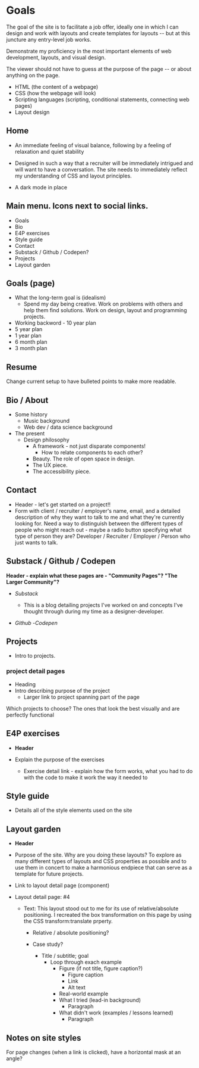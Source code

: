 # Goals

The goal of the site is to facilitate a job offer, ideally one in which I can design and work with layouts and create templates for layouts -- but at this juncture any entry-level job works.

Demonstrate my proficiency in the most important elements of web development, layouts, and visual design.

The viewer should not have to guess at the purpose of the page -- or about anything on the page.

- HTML (the content of a webpage)
- CSS (how the webpage will look)
- Scripting languages (scripting, conditional statements, connecting web pages)
- Layout design

## Home

 - An immediate feeling of visual balance, following by a feeling of relaxation and quiet stability
 - Designed in such a way that a recruiter will be immediately intrigued and will want to have a conversation. The site needs to immediately reflect my understanding of CSS and layout principles.

- A dark mode in place


## Main menu.  Icons next to social links.

- Goals
- Bio
- E4P exercises
- Style guide
- Contact
- Substack / Github / Codepen?
- Projects
- Layout garden


## Goals (page)

- What the long-term goal is (idealism)
	- Spend my day being creative. Work on problems with others and help them find solutions. Work on design, layout and programming projects.
- Working backword - 10 year plan
- 5 year plan
- 1 year plan
- 6 month plan
- 3 month plan

## Resume

Change current setup to have bulleted points to make more readable.

## Bio / About

- Some history
	- Music background
	- Web dev / data science background
- The present
	- Design philosophy
		- A framework - not just disparate components!
			- How to relate components to each other?
		- Beauty.  The role of open space in design.
		- The UX piece. 
		- The accessibility piece.

## Contact

- Header - let's get started on a project!!
- Form with client / recruiter / employer's name, email, and a detailed description of why they want to talk to me and what they're currently looking for.  Need a way to distinguish between the different types of people who might reach out - maybe a radio button specifying what type of person they are?  Developer / Recruiter / Employer / Person who just wants to talk.

## Substack / Github / Codepen

**Header - explain what these pages are - "Community Pages"? "The Larger Community"?**

- _Substack_
	- This is a blog detailing projects I've worked on and concepts I've thought through during my time as a designer-developer.

- _Github_
-_Codepen_

## Projects

- Intro to projects.

### project detail pages
-	Heading
-	Intro describing purpose of the project
	- Larger link to project spanning part of the page

Which projects to choose?  The ones that look the best visually and are perfectly functional

## E4P exercises

- **Header**

- Explain the purpose of the exercises

	- Exercise detail link - explain how the form works, what you had to do with the code to make it work the way it needed to 

## Style guide

- Details all of the style elements used on the site

## Layout garden

- **Header**

- Purpose of the site.  Why are you doing these layouts?  To explore as many different types of layouts and CSS properties as possible and to use them in concert to make a harmonious endpiece that can serve as a template for future projects.

- Link to layout detail page (component)

- Layout detail page: #4
	- Text: This layout stood out to me for its use of relative/absolute positioning. I recreated the box transformation on this page by using the CSS transform:translate prperty.
		- Relative / absolute positioning?

		- Case study?
			- Title / subtitle; goal
				- Loop through exach example
					- Figure (if not title, figure caption?)
						- Figure caption
						- Link
						- Alt text
					- Real-world example
					- What I tried (lead-in background)
						- Paragraph
					- What didn't work (examples / lessons learned)
						- Paragraph

## **Notes on site styles**

For page changes (when a link is clicked), have a horizontal mask at an angle?
